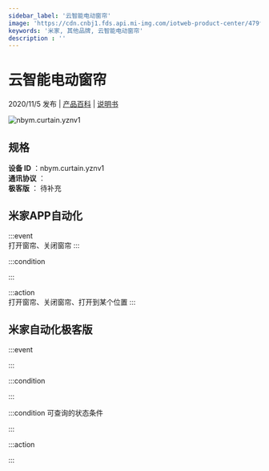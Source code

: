 ```yaml
---
sidebar_label: '云智能电动窗帘'
image: 'https://cdn.cnbj1.fds.api.mi-img.com/iotweb-product-center/479feae51aa43198fd8125a5cfca03c9_微信图片_20201027221214.png?GalaxyAccessKeyId=AKVGLQWBOVIRQ3XLEW&Expires=9223372036854775807&Signature=6nhvi82FnJDrO1Trr8fpvHt6Okw='
keywords: '米家, 其他品牌, 云智能电动窗帘'
description : ''
---
```

# 云智能电动窗帘

2020/11/5 发布 | [产品百科](https://home.mi.com/webapp/content/baike/product/index.html?model=nbym.curtain.yznv1/) | [说明书](https://home.mi.com/views/introduction.html?model=nbym.curtain.yznv1&region=cn)

![nbym.curtain.yznv1](https://cdn.cnbj1.fds.api.mi-img.com/iotweb-product-center/479feae51aa43198fd8125a5cfca03c9_微信图片_20201027221214.png?GalaxyAccessKeyId=AKVGLQWBOVIRQ3XLEW&Expires=9223372036854775807&Signature=6nhvi82FnJDrO1Trr8fpvHt6Okw=)

## 规格  
> 
**设备 ID** ：nbym.curtain.yznv1  
**通讯协议** ：  
**极客版**  ： 待补充 


## 米家APP自动化  

:::event  
打开窗帘、关闭窗帘
:::

:::condition  

:::

:::action   
打开窗帘、关闭窗帘、打开到某个位置
:::

## 米家自动化极客版  

:::event  

:::

:::condition  

:::

:::condition 可查询的状态条件  

:::

:::action  

:::

        

